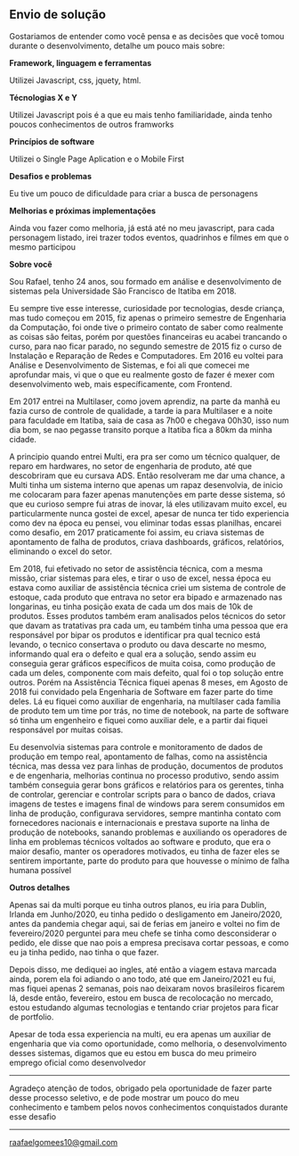 ## Envio de solução

Gostariamos de entender como você pensa e as decisões que você tomou durante o desenvolvimento, detalhe um pouco mais sobre:

**Framework, linguagem e ferramentas**

Utilizei Javascript, css, jquety, html.

**Técnologias X e Y**

Utilizei Javascript pois é a que eu mais tenho familiaridade, ainda tenho poucos conhecimentos de outros framworks

**Princípios de software**

Utilizei o Single Page Aplication e o Mobile First

**Desafios e problemas**

Eu tive um pouco de dificuldade para criar a busca de personagens

**Melhorias e próximas implementações**

Ainda vou fazer como melhoria, já está até no meu javascript, para cada personagem listado, irei trazer todos eventos, quadrinhos e filmes em que o mesmo participou 

**Sobre você**

Sou Rafael, tenho 24 anos, sou formado em análise e desenvolvimento de sistemas pela Universidade São Francisco de Itatiba em 2018.

Eu sempre tive esse interesse, curiosidade por tecnologias, desde criança, mas tudo começou em 2015, fiz apenas o primeiro semestre de Engenharia da Computação, foi onde tive o primeiro contato de saber como realmente as coisas são feitas, porém por questões financeiras eu acabei trancando o curso, para nao ficar parado, no segundo semestre de 2015 fiz o curso de Instalação e Reparação de Redes e Computadores. Em 2016 eu voltei para Análise e Desenvolvimento de Sistemas, e foi ali que comecei me aprofundar mais, vi que o que eu realmente gosto de fazer é mexer com desenvolvimento web, mais específicamente, com Frontend.

Em 2017 entrei na Multilaser, como jovem aprendiz, na parte da manhã eu fazia curso de controle de qualidade, a tarde ia para Multilaser e a noite para faculdade em Itatiba, saia de casa as 7h00 e chegava 00h30, isso num dia bom, se nao pegasse transito porque a Itatiba fica a 80km da minha cidade.

A principio quando entrei Multi, era pra ser como um técnico qualquer, de reparo em hardwares, no setor de engenharia de produto, até que descobriram que eu cursava ADS. Então resolveram me dar uma chance, a Multi tinha um sistema interno que apenas um rapaz desenvolvia, de inicio me colocaram para fazer apenas manutenções em parte desse sistema, só que eu curioso sempre fui atras de inovar,  lá eles utilizavam muito excel, eu particularmente nunca gostei de excel, apesar de nunca ter tido experiencia como dev na época eu pensei, vou eliminar todas essas planilhas, encarei como desafio, em 2017 praticamente foi assim, eu criava sistemas de apontamento de falha de produtos, criava dashboards, gráficos, relatórios, eliminando o excel do setor.

Em 2018, fui efetivado no setor de assistência técnica, com a mesma missão, criar sistemas para eles, e tirar o uso de excel, nessa época eu estava como auxiliar de assistência técnica criei um sistema de controle de estoque, cada produto que entrava no setor era bipado e armazenado nas longarinas, eu tinha posição exata de cada um dos mais de 10k de produtos. Esses produtos também eram analisados pelos técnicos do setor que davam as tratativas pra cada um, eu também tinha uma pessoa que era responsável por bipar os produtos e identificar pra qual tecnico está levando, o tecnico consertava o produto ou dava descarte no mesmo, informando qual era o defeito e qual era a solução, sendo assim eu conseguia gerar gráficos específicos de muita coisa, como produção de cada um deles, componente com mais defeito, qual foi o top solução entre outros. Porém na Assistência Técnica fiquei apenas 8 meses, em Agosto de 2018 fui convidado pela Engenharia de Software em fazer parte do time deles.
Lá eu fiquei como auxiliar de engenharia, na multilaser cada família de produto tem um time por trás, no time de notebook, na parte de software só tinha um engenheiro e fiquei como auxiliar dele, e a partir dai fiquei responsável por muitas coisas.

Eu desenvolvia sistemas para controle e monitoramento de dados de produção em tempo real, apontamento de falhas, como na assistência técnica, mas dessa vez para linhas de produção, documentos de produtos e de engenharia, melhorias continua no processo produtivo, sendo assim também conseguia gerar bons gráficos e relatórios para os gerentes, tinha de controlar, gerenciar e controlar scripts para o banco de dados, criava imagens de testes e imagens final de windows para serem consumidos em linha de produção, configurava servidores, sempre mantinha contato com fornecedores nacionais e internacionais e prestava suporte na linha de produção de notebooks, sanando problemas e auxiliando os operadores de linha em problemas técnicos voltados ao software e produto, que  era o maior desafio, manter os operadores motivados, eu tinha de fazer eles se sentirem importante, parte do produto para que houvesse o mínimo de falha humana possível

**Outros detalhes**

Apenas sai da multi porque eu tinha outros planos, eu iria para Dublin, Irlanda em Junho/2020, eu tinha pedido o desligamento em Janeiro/2020, antes da pandemia chegar aqui, sai de ferias em janeiro e voltei no fim de fevereiro/2020 perguntei para meu chefe se tinha como desconsiderar o pedido, ele disse que nao pois a empresa precisava cortar pessoas, e como eu ja tinha pedido, nao tinha o que fazer.

Depois disso, me dediquei ao ingles, até então a viagem estava marcada ainda, porem ela foi adiando o ano todo, até que em Janeiro/2021 eu fui, mas fiquei apenas 2 semanas, pois nao deixaram novos brasileiros ficarem lá, desde então, fevereiro, estou em busca de recolocação no mercado, estou estudando algumas tecnologias e tentando criar projetos para ficar de portfolio.

Apesar de toda essa experiencia na multi, eu era apenas um auxiliar de engenharia que via como oportunidade, como melhoria, o desenvolvimento desses sistemas, digamos que eu estou em busca do meu primeiro emprego oficial como desenvolvedor

-------------

Agradeço atenção de todos, obrigado pela oportunidade de fazer parte desse processo seletivo, e de pode mostrar um pouco do meu conhecimento e tambem pelos novos conhecimentos conquistados durante esse desafio

-----------

raafaelgomees10@gmail.com



